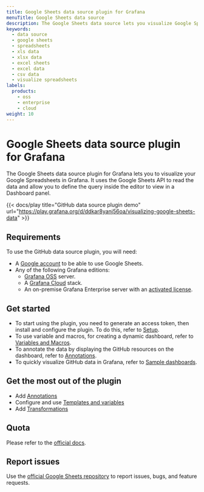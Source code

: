 ```yaml
---
title: Google Sheets data source plugin for Grafana
menuTitle: Google Sheets data source
description: The Google Sheets data source lets you visualize Google Spreadsheets data in Grafana dashboards.
keywords:
  - data source
  - google sheets
  - spreadsheets
  - xls data
  - xlsx data
  - excel sheets
  - excel data
  - csv data
  - visualize spreadsheets
labels:
  products:
    - oss
    - enterprise
    - cloud
weight: 10
---
```


# Google Sheets data source plugin for Grafana

The Google Sheets data source plugin for Grafana lets you to visualize your Google Spreadsheets in Grafana. It uses the Google Sheets API to read the data and allow you to define the query inside the editor to view in a Dashboard panel.

{{< docs/play title="GitHub data source plugin demo" url="https://play.grafana.org/d/ddkar8yanj56oa/visualizing-google-sheets-data" >}}

## Requirements

To use the GitHub data source plugin, you will need:

- A [Google account](https://support.google.com/accounts/answer/27441?hl=en) to be able to use Google Sheets.
- Any of the following Grafana editions:
  - [Grafana OSS](https://grafana.com/oss/grafana/) server.
  - A [Grafana Cloud](https://grafana.com/pricing/) stack.
  - An on-premise Grafana Enterprise server with an [activated license](https://grafana.com/docs/grafana/latest/enterprise/license/activate-license/).

## Get started

- To start using the plugin, you need to generate an access token, then install and configure the plugin. To do this, refer to [Setup](./setup).
- To use variable and macros, for creating a dynamic dashboard, refer to [Variables and Macros](./variables-and-macros).
- To annotate the data by displaying the GitHub resources on the dashboard, refer to [Annotations](./annotations/).
- To quickly visualize GitHub data in Grafana, refer to [Sample dashboards](./sample-dashboards/).

## Get the most out of the plugin

- Add [Annotations](https://grafana.com/docs/grafana/latest/dashboards/annotations/)
- Configure and use [Templates and variables](https://grafana.com/docs/grafana/latest/variables/)
- Add [Transformations](https://grafana.com/docs/grafana/latest/panels/transformations/)

## Quota

Please refer to the [official docs](https://developers.google.com/sheets/api/limits).

## Report issues

Use the [official Google Sheets repository](https://github.com/grafana/github-datasource/issues) to report issues, bugs, and feature requests.
